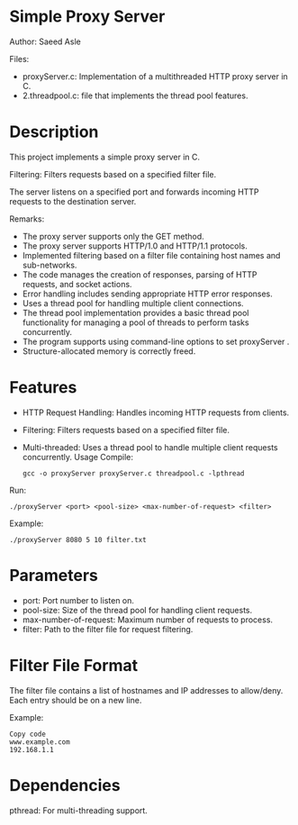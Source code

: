 # Simple Proxy Server
Author: Saeed Asle

Files:
* proxyServer.c: Implementation of a multithreaded HTTP proxy server in C.
* 2.threadpool.c:  file that implements the thread pool features.

# Description
This project implements a simple proxy server in C.

Filtering: Filters requests based on a specified filter file.

The server listens on a specified port and forwards incoming HTTP requests to the destination server.

Remarks:
- The proxy server supports only the GET method.
- The proxy server supports HTTP/1.0 and HTTP/1.1 protocols.
- Implemented filtering based on a filter file containing host names and sub-networks.
- The code manages the creation of responses, parsing of HTTP requests, and socket actions.
- Error handling includes sending appropriate HTTP error responses.
- Uses a thread pool for handling multiple client connections.
- The thread pool implementation provides a basic thread pool functionality for managing a pool of threads to perform tasks concurrently.
- The program supports using command-line options to set proxyServer <port> <pool-size> <max-number-of-request> <filter>.
- Structure-allocated memory is correctly freed.

# Features
* HTTP Request Handling: Handles incoming HTTP requests from clients.
* Filtering: Filters requests based on a specified filter file.
* Multi-threaded: Uses a thread pool to handle multiple client requests concurrently.
Usage
Compile:

      gcc -o proxyServer proxyServer.c threadpool.c -lpthread
  
Run:

    ./proxyServer <port> <pool-size> <max-number-of-request> <filter>
        

Example:

    ./proxyServer 8080 5 10 filter.txt

# Parameters
* port: Port number to listen on.
* pool-size: Size of the thread pool for handling client requests.
* max-number-of-request: Maximum number of requests to process.
* filter: Path to the filter file for request filtering.

# Filter File Format
The filter file contains a list of hostnames and IP addresses to allow/deny. Each entry should be on a new line.

Example:

    Copy code
    www.example.com
    192.168.1.1
    
# Dependencies
pthread: For multi-threading support.
